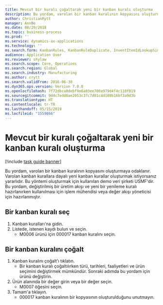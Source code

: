 ```yaml
---
title: Mevcut bir kuralı çoğaltarak yeni bir kanban kuralı oluşturma
description: Bu yordam, varolan bir kanban kuralının kopyasını oluşturmaya odaklanır.
author: ChristianRytt
manager: AnnBe
ms.date: 08/29/2018
ms.topic: business-process
ms.prod: ''
ms.service: dynamics-ax-applications
ms.technology: ''
ms.search.form: KanbanRules, KanbanRuleDuplicate, InventItemIdLookupSimple
audience: Application User
ms.reviewer: shylaw
ms.search.scope: Core, Operations
ms.search.region: Global
ms.search.industry: Manufacturing
ms.author: crytt
ms.search.validFrom: 2016-06-30
ms.dyn365.ops.version: Version 7.0.0
ms.openlocfilehash: 7f72dbca0debf9e6a03ee700a979d4f4c110f819
ms.sourcegitcommit: 9d4c7edd0ae2053c37c7d81cdd180b16bf3a9d3b
ms.translationtype: HT
ms.contentlocale: tr-TR
ms.lasthandoff: 05/15/2019
ms.locfileid: "1559866"
---
```

# <a name="create-a-new-kanban-rule-by-duplicating-an-existing-kanban-rule"></a>Mevcut bir kuralı çoğaltarak yeni bir kanban kuralı oluşturma

[!include [task guide banner](../../includes/task-guide-banner.md)]

Bu yordam, varolan bir kanban kuralının kopyasını oluşturmaya odaklanır. Varolan kanban kurallara dayalı yeni kanban kurallar oluşturmak istiyorsanız yararlıdır. Bu yöntemi oluşturmak için kullanılan demo veri şirketi USMF'dir. Bu yordam, değiştirilmiş bir üretim akışı ve yeni bir yenileme kuralı hazırlanırken kullanılması için işlem mühendisi veya değer akışı yöneticisi için hazırlanmıştır.


## <a name="select-a-kanban-rule"></a>Bir kanban kuralı seç
1. Kanban kuralları'na gidin.
2. Listede, istenen kaydı bulun ve seçin.
    * M0006 ürünü için 000017 kanban kuralını seçin.  

## <a name="duplicate-a-kanban-rule"></a>Bir kanban kuralını çoğalt
1. Kanban kuralını çoğalt'ı tıklatın.
    * Bir kanban kuralı çoğaltılırken türü, tarihleri, faaliyetleri ve ürün seçimini değiştirmek mümkündür. Sonraki adımda bu yordam için ürünü değiştirin.  
2. Ürün alanında bir değer girin veya bir değer seçin.
    * M0007 öğesini seçin.  
3. Tamam'a tıklayın.
    * 000017 kanban kuralının bir kopyasının oluşturulduğunu unutmayın.    

